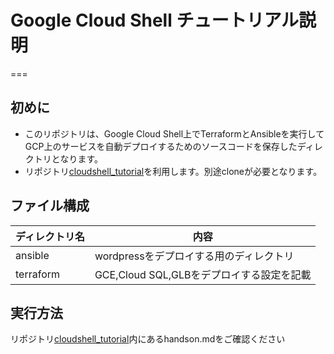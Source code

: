 # Google Cloud Shell チュートリアル説明  

===

## 初めに
* このリポジトリは、Google Cloud Shell上でTerraformとAnsibleを実行してGCP上のサービスを自動デプロイするためのソースコードを保存したディレクトリとなります。  
* リポジトリ[cloudshell_tutorial](https://github.com/ptpt-free/cloudshell_tutorial.git)を利用します。別途cloneが必要となります。

## ファイル構成

| ディレクトリ名 | 内容 |
|---|---|
| ansible  | wordpressをデプロイする用のディレクトリ  |
| terraform | GCE,Cloud SQL,GLBをデプロイする設定を記載  |


## 実行方法
リポジトリ[cloudshell_tutorial](https://github.com/ptpt-free/cloudshell_tutorial.git)内にあるhandson.mdをご確認ください
